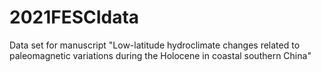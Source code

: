 # 2021FESCIdata
Data set for manuscript "Low-latitude hydroclimate changes related to paleomagnetic variations during the Holocene in coastal southern China"

